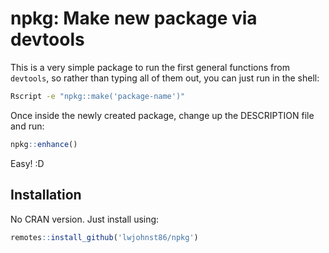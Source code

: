 # npkg: Make new package via devtools

This is a very simple package to run the first general functions from `devtools`,
so rather than typing all of them out, you can just run in the shell:

```bash
Rscript -e "npkg::make('package-name')"
```

Once inside the newly created package, change up the DESCRIPTION file and run:

```R
npkg::enhance()
```

Easy! :D

## Installation

No CRAN version. Just install using:

```R
remotes::install_github('lwjohnst86/npkg')
```
